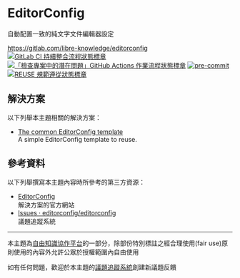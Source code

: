 # EditorConfig

自動配置一致的純文字文件編輯器設定

<https://gitlab.com/libre-knowledge/editorconfig>  
[![GitLab CI 持續整合流程狀態標章](https://gitlab.com/libre-knowledge/editorconfig/badges/main/pipeline.svg?ignore_skipped=true "點擊查看 GitLab CI 持續整合流程的運行狀態")](https://gitlab.com/libre-knowledge/editorconfig/-/commits/main) [![「檢查專案中的潛在問題」GitHub Actions 作業流程狀態標章](https://github.com/libre-knowledge/editorconfig/actions/workflows/check-potential-problems.yml/badge.svg "本專案使用 GitHub Actions 自動化檢查專案中的潛在問題")](https://github.com/libre-knowledge/editorconfig/actions/workflows/check-potential-problems.yml) [![pre-commit](https://img.shields.io/badge/pre--commit-enabled-brightgreen?logo=pre-commit&logoColor=white "本專案使用 pre-commit 檢查專案中的潛在問題")](https://github.com/pre-commit/pre-commit) [![REUSE 規範遵從狀態標章](https://api.reuse.software/badge/gitlab.com/libre-knowledge/editorconfig "本專案遵從 REUSE 規範降低軟體授權合規成本")](https://api.reuse.software/info/gitlab.com/libre-knowledge/editorconfig)

<!--
## 基本概念

以下列舉本主題相關的基本概念說明資源：

（待補）

## 子主題

以下列舉本主題相關的主題：

-->

## 解決方案

以下列舉本主題相關的解決方案：

* [The common EditorConfig template](https://gitlab.com/the-common/editorconfig-template)  
  A simple EditorConfig template to reuse.

## 參考資料

以下列舉撰寫本主題內容時所參考的第三方資源：

* [EditorConfig](https://editorconfig.org/)  
  解決方案的官方網站
* [Issues · editorconfig/editorconfig](https://github.com/editorconfig/editorconfig/issues)  
  議題追蹤系統

---

本主題為[自由知識協作平台](https://gitlab.com/libre-knowledge/libre-knowledge)的一部分，除部份特別標註之經合理使用(fair use)原則使用的內容外允許公眾於授權範圍內自由使用

如有任何問題，歡迎於本主題的[議題追蹤系統](https://gitlab.com/libre-knowledge/editorconfig/-/issues)創建新議題反饋

